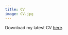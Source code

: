 ```yaml
---
title: CV
image: CV.jpg
---
```


Download my latest CV [here](/assets/files/22_Resume-JKNOTT.R02.pdf).